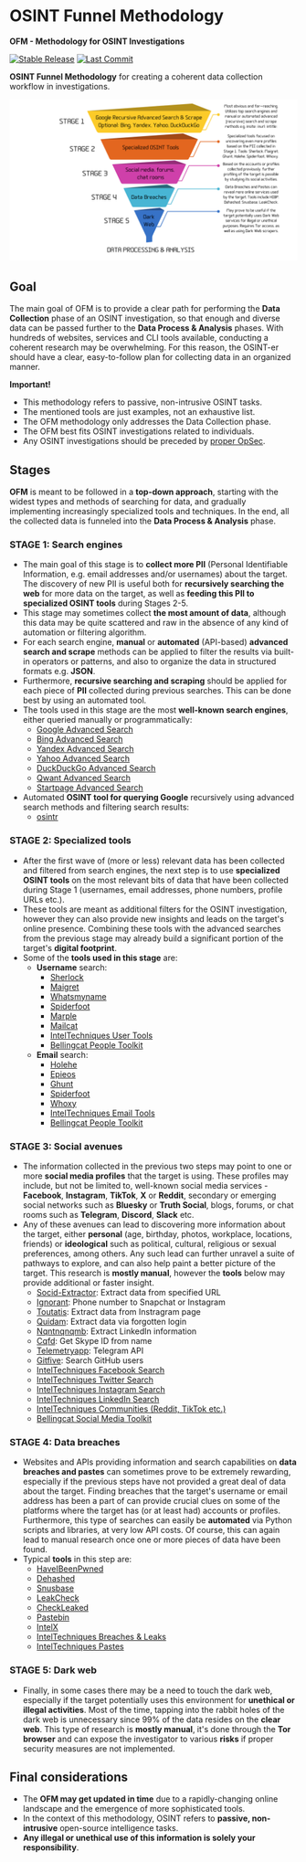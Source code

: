 # OSINT Funnel Methodology
**OFM - Methodology for OSINT Investigations**

[![Stable Release](https://img.shields.io/badge/version-1.0.0-blue.svg)](https://github.com/0SINTr/ofm/releases/tag/v1.0.0)
[![Last Commit](https://img.shields.io/github/last-commit/0SINTr/ofm)](https://github.com/0SINTr/ofm/commits/main)

**OSINT Funnel Methodology** for creating a coherent data collection workflow in investigations.

![ofm_2024](img/ofm.png)

## Goal
The main goal of OFM is to provide a clear path for performing the **Data Collection** phase of an OSINT investigation, so that enough and diverse data can be passed further to the **Data Process & Analysis** phases. With hundreds of websites, services and CLI tools available, conducting a coherent research may be overwhelming. For this reason, the OSINT-er should have a clear, easy-to-follow plan for collecting data in an organized manner.

**Important!**
- This methodology refers to passive, non-intrusive OSINT tasks.
- The mentioned tools are just examples, not an exhaustive list.
- The OFM methodology only addresses the Data Collection phase.
- The OFM best fits OSINT investigations related to individuals.
- Any OSINT investigations should be preceded by [proper OpSec](https://github.com/0SINTr/ooo).

## Stages
**OFM** is meant to be followed in a **top-down approach**, starting with the widest types and methods of searching for data, and gradually implementing increasingly specialized tools and techniques. In the end, all the collected data is funneled into the **Data Process & Analysis** phase.

### STAGE 1: Search engines
- The main goal of this stage is to **collect more PII** (Personal Identifiable Information, e.g. email addresses and/or usernames) about the target. The discovery of new PII is useful both for **recursively searching the web** for more data on the target, as well as **feeding this PII to specialized OSINT tools** during Stages 2-5.
- This stage may sometimes collect **the most amount of data**, although this data may be quite scattered and raw in the absence of any kind of automation or filtering algorithm.
- For each search engine, **manual** or **automated** (API-based) **advanced search and scrape** methods can be applied to filter the results via built-in operators or patterns, and also to organize the data in structured formats e.g. **JSON**.
- Furthermore, **recursive searching and scraping** should be applied for each piece of **PII** collected during previous searches. This can be done best by using an automated tool.
- The tools used in this stage are the most **well-known search engines**, either queried manually or programmatically:
    - [Google Advanced Search](https://www.google.com/advanced_search)
    - [Bing Advanced Search](https://support.microsoft.com/en-us/topic/advanced-search-keywords-ea595928-5d63-4a0b-9c6b-0b769865e78a)
    - [Yandex Advanced Search](https://yandex.com/support/search/query-language/search-operators.html)
    - [Yahoo Advanced Search](https://search.yahoo.com/web/advanced)
    - [DuckDuckGo Advanced Search](https://duckduckgo.com/duckduckgo-help-pages/results/syntax/)
    - [Qwant Advanced Search](https://help.qwant.com/en/docs/qwant-search/searching/comment-utiliser-les-raccourcis-de-recherche-qwick/)
    - [Startpage Advanced Search](https://support.startpage.com/hc/en-us/articles/4521473758228-Advanced-Search-on-Startpage)
- Automated **OSINT tool for querying Google** recursively using advanced search methods and filtering search results:
    - [osintr](https://github.com/0SINTr/osintr)

### STAGE 2: Specialized tools
- After the first wave of (more or less) relevant data has been collected and filtered from search engines, the next step is to use **specialized OSINT tools** on the most relevant bits of data that have been collected during Stage 1 (usernames, email addresses, phone numbers, profile URLs etc.).
- These tools are meant as additional filters for the OSINT investigation, however they can also provide new insights and leads on the target's online presence. Combining these tools with the advanced searches from the previous stage may already build a significant portion of the target's **digital footprint**.
- Some of the **tools used in this stage** are:
    - **Username** search:
        - [Sherlock](https://github.com/sherlock-project/sherlock)
        - [Maigret](https://github.com/soxoj/maigret)
        - [Whatsmyname](https://whatsmyname.app/)
        - [Spiderfoot](https://github.com/smicallef/spiderfoot)
        - [Marple](https://github.com/soxoj/marple)
        - [Mailcat](https://github.com/sharsil/mailcat)
        - [IntelTechniques User Tools](https://inteltechniques.com/tools/Username.html)
        - [Bellingcat People Toolkit](https://bellingcat.gitbook.io/toolkit/categories/people)
    - **Email** search:
        - [Holehe](https://github.com/megadose/holehe)
        - [Epieos](https://epieos.com/)
        - [Ghunt](https://github.com/mxrch/GHunt)
        - [Spiderfoot](https://github.com/smicallef/spiderfoot)
        - [Whoxy](https://www.whoxy.com/)
        - [IntelTechniques Email Tools](https://inteltechniques.com/tools/Email.html)
        - [Bellingcat People Toolkit](https://bellingcat.gitbook.io/toolkit/categories/people)

### STAGE 3: Social avenues
- The information collected in the previous two steps may point to one or more **social media profiles** that the target is using. These profiles may include, but not be limited to, well-known social media services - **Facebook**, **Instagram**, **TikTok**, **X** or **Reddit**, secondary or emerging social networks such as **Bluesky** or **Truth Social**, blogs, forums, or chat rooms such as **Telegram**, **Discord**, **Slack** etc.
- Any of these avenues can lead to discovering more information about the target, either **personal** (age, birthday, photos, workplace, locations, friends) or **ideological** such as political, cultural, religious or sexual preferences, among others. Any such lead can further unravel a suite of pathways to explore, and can also help paint a better picture of the target. This research is **mostly manual**, however the **tools** below may provide additional or faster insight.
    - [Socid-Extractor](https://github.com/soxoj/socid-extractor): Extract data from specified URL
    - [Ignorant](https://github.com/megadose/ignorant): Phone number to Snapchat or Instagram
    - [Toutatis](https://github.com/megadose/toutatis): Extract data from Instragram page
    - [Quidam](https://github.com/megadose/Quidam): Extract data via forgotten login
    - [Nqntnqnqmb](https://github.com/megadose/nqntnqnqmb): Extract LinkedIn information
    - [Cqfd](https://github.com/megadose/cqfd): Get Skype ID from name
    - [Telemetryapp](https://www.telemetryapp.io/): Telegram API
    - [Gitfive](https://github.com/mxrch/GitFive): Search GitHub users
    - [IntelTechniques Facebook Search](https://inteltechniques.com/tools/Facebook.html)
    - [IntelTechniques Twitter Search](https://inteltechniques.com/tools/Twitter.html)
    - [IntelTechniques Instagram Search](https://inteltechniques.com/tools/Instagram.html)
    - [IntelTechniques LinkedIn Search](https://inteltechniques.com/tools/Linkedin.html)
    - [IntelTechniques Communities (Reddit, TikTok etc.)](https://inteltechniques.com/tools/Communities.html)
    - [Bellingcat Social Media Toolkit](https://bellingcat.gitbook.io/toolkit/categories/social-media)

### STAGE 4: Data breaches
- Websites and APIs providing information and search capabilities on **data breaches and pastes** can sometimes prove to be extremely rewarding, especially if the previous steps have not provided a great deal of data about the target. Finding breaches that the target's username or email address has been a part of can provide crucial clues on some of the platforms where the target has (or at least had) accounts or profiles. Furthermore, this type of searches can easily be **automated** via Python scripts and libraries, at very low API costs. Of course, this can again lead to manual research once one or more pieces of data have been found.
- Typical **tools** in this step are:
    - [HaveIBeenPwned](https://haveibeenpwned.com/)
    - [Dehashed](https://dehashed.com/)
    - [Snusbase](https://snusbase.com/)
    - [LeakCheck](https://leakcheck.io/)
    - [CheckLeaked](https://checkleaked.cc/)
    - [Pastebin](https://pastebin.com/)
    - [IntelX](https://intelx.io/)
    - [IntelTechniques Breaches & Leaks](https://inteltechniques.com/tools/Breaches.html)
    - [IntelTechniques Pastes](https://inteltechniques.com/tools/Pastes.html#gsc.tab=0)

### STAGE 5: Dark web
- Finally, in some cases there may be a need to touch the dark web, especially if the target potentially uses this environment for **unethical or illegal activities**. Most of the time, tapping into the rabbit holes of the dark web is unnecessary since 99% of the data resides on the **clear web**. This type of research is **mostly manual**, it's done through the **Tor browser** and can expose the investigator to various **risks** if proper security measures are not implemented.

## Final considerations
- The **OFM may get updated in time** due to a rapidly-changing online landscape and the emergence of more sophisticated tools.
- In the context of this methodology, OSINT refers to **passive, non-intrusive** open-source intelligence tasks.
- **Any illegal or unethical use of this information is solely your responsibility**.
